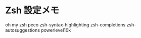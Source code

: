 # Zsh 設定メモ
oh my zsh
peco
zsh-syntax-highlighting
zsh-completions
zsh-autosuggestions
powerlevel10k
